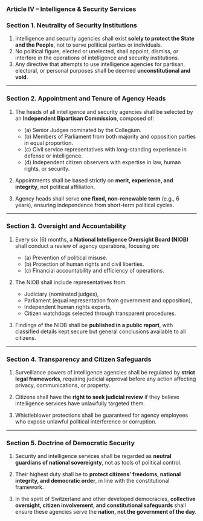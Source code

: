 ### **Article IV – Intelligence & Security Services**

### Section 1. Neutrality of Security Institutions

1. Intelligence and security agencies shall exist **solely to protect the State and the People**, not to serve political parties or individuals.
2. No political figure, elected or unelected, shall appoint, dismiss, or interfere in the operations of intelligence and security institutions.
3. Any directive that attempts to use intelligence agencies for partisan, electoral, or personal purposes shall be deemed **unconstitutional and void**.
    

---

### Section 2. Appointment and Tenure of Agency Heads

1. The heads of all intelligence and security agencies shall be selected by an **Independent Bipartisan Commission**, composed of:

    - (a) Senior Judges nominated by the Collegium.
    - (b) Members of Parliament from both majority and opposition parties in equal proportion.
    - (c) Civil service representatives with long-standing experience in defense or intelligence.
    - (d) Independent citizen observers with expertise in law, human rights, or security.
        
2. Appointments shall be based strictly on **merit, experience, and integrity**, not political affiliation.
3. Agency heads shall serve **one fixed, non-renewable term** (e.g., 6 years), ensuring independence from short-term political cycles.
    

---

### Section 3. Oversight and Accountability

1. Every six (6) months, a **National Intelligence Oversight Board (NIOB)** shall conduct a review of agency operations, focusing on:
    - (a) Prevention of political misuse.
    - (b) Protection of human rights and civil liberties.
    - (c) Financial accountability and efficiency of operations.
        
2. The NIOB shall include representatives from:
    - Judiciary (nominated judges),
    - Parliament (equal representation from government and opposition),
    - Independent human rights experts,
    - Citizen watchdogs selected through transparent procedures.
        
3. Findings of the NIOB shall be **published in a public report**, with classified details kept secure but general conclusions available to all citizens.
    

---

### Section 4. Transparency and Citizen Safeguards

1. Surveillance powers of intelligence agencies shall be regulated by **strict legal frameworks**, requiring judicial approval before any action affecting privacy, communications, or property.

2. Citizens shall have the **right to seek judicial review** if they believe intelligence services have unlawfully targeted them.
    
3. Whistleblower protections shall be guaranteed for agency employees who expose unlawful political interference or corruption.
    

---

### Section 5. Doctrine of Democratic Security

1. Security and intelligence services shall be regarded as **neutral guardians of national sovereignty**, not as tools of political control.
    
2. Their highest duty shall be to **protect citizens’ freedoms, national integrity, and democratic order**, in line with the constitutional framework.
    
3. In the spirit of Switzerland and other developed democracies, **collective oversight, citizen involvement, and constitutional safeguards** shall ensure these agencies serve the **nation, not the government of the day**.
